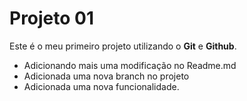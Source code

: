 # Projeto 01

Este é o meu primeiro projeto utilizando o **Git** e **Github**.

- Adicionando mais uma modificação no Readme.md
- Adicionada uma nova branch no projeto
- Adicionada uma nova funcionalidade.